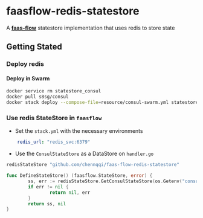# faasflow-redis-statestore
A **[faas-flow](https://github.com/s8sg/faas-flow)** statestore implementation that uses redis to store state

## Getting Stated

### Deploy redis

#### Deploy in Swarm
```bash
docker service rm statestore_consul
docker pull s8sg/consul
docker stack deploy --compose-file=resource/consul-swarm.yml statestore
```


### Use redis StateStore in `faasflow`
* Set the `stack.yml` with the necessary environments
```yaml
    redis_url: "redis_svc:6379"
```
* Use the `ConsulStateStore` as a DataStore on `handler.go`
```go
redisStateStore "github.com/chennqqi/faas-flow-redis-statestore"

func DefineStateStore() (faasflow.StateStore, error) {
        ss, err := redisStateStore.GetConsulStateStore(os.Getenv("consul_url"), os.Getenv("consul_dc"))
        if err != nil {
                return nil, err
        }
        return ss, nil
}
```
